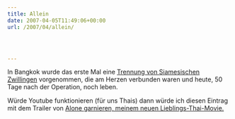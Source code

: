 ```yaml
---
title: Allein
date: 2007-04-05T11:49:06+00:00
url: /2007/04/allein/




---
```

In Bangkok wurde das erste Mal eine [Trennung von Siamesischen Zwillingen][1] vorgenommen, die am Herzen verbunden waren und heute, 50 Tage nach der Operation, noch leben.

Würde Youtube funktionieren</a> (für uns Thais) dann würde ich diesen Eintrag mit dem Trailer von <a href="1168">Alone garnieren, meinem neuen Lieblings-Thai-Movie.

 [1]: http://www.nationmultimedia.com/breakingnews/read.php?newsid=30031203
